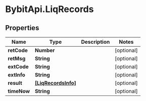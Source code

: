 # BybitApi.LiqRecords

## Properties
Name | Type | Description | Notes
------------ | ------------- | ------------- | -------------
**retCode** | **Number** |  | [optional] 
**retMsg** | **String** |  | [optional] 
**extCode** | **String** |  | [optional] 
**extInfo** | **String** |  | [optional] 
**result** | [**[LiqRecordsInfo]**](LiqRecordsInfo.md) |  | [optional] 
**timeNow** | **String** |  | [optional] 


